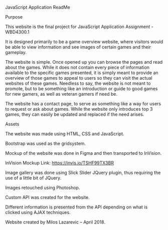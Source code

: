 JavaScript Application ReadMe

Purpose

This website is the final project for JavaScript Application Assignment - WBD4300.1

It is designed primarily to be a game overview website, where visitors would be able to view information and see images of certain games and their gameplay.

The website is simple. Once opened up you can browse the pages and read about the games. While it does not contain every piece of information available to the specific games presented, it is simply meant to provide an overview of those games to appeal to users so they can visit the actual websites of these games. Needless to say, the website is not meant to promote, but to be something like an introduction or guide to good games for new gamers, as well as veteran gamers if need be.

The website has a contact page, to serve as something like a way for users to request or ask about games. While the website only introduces top 3 games, they can easily be updated and replaced if the need arises.

Assets

The website was made using HTML, CSS and JavaScript.

Bootstrap was used as the gridsystem.

Mockup of the website was done in Figma and then transported to InVision.

InVision Mockup Link: https://invis.io/TSHF99TX3BR

Image gallery was done using Slick Slider JQuery plugin, thus requiring the use of a little bit of JQuery.

Images retouched using Photoshop.

Custom API was created for the website. 

Different information is presented from the API depending on what is clicked using AJAX techniques.

Website created by Milos Lazarevic – April 2018.